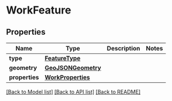 # WorkFeature

## Properties
Name | Type | Description | Notes
------------ | ------------- | ------------- | -------------
**type** | [**FeatureType**](FeatureType.md) |  | 
**geometry** | [**GeoJSONGeometry**](GeoJSONGeometry.md) |  | 
**properties** | [**WorkProperties**](WorkProperties.md) |  | 

[[Back to Model list]](../README.md#documentation-for-models) [[Back to API list]](../README.md#documentation-for-api-endpoints) [[Back to README]](../README.md)

